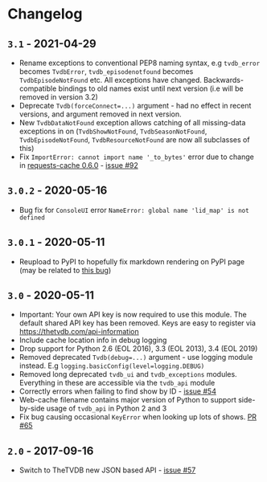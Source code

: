 # Changelog

## `3.1` - 2021-04-29

- Rename exceptions to conventional PEP8 naming syntax, e.g `tvdb_error` becomes `TvdbError`, `tvdb_episodenotfound` becomes `TvdbEpisodeNotFound` etc. All exceptions have changed. Backwards-compatible bindings to old names exist until next version (i.e will be removed in version 3.2)
- Deprecate `Tvdb(forceConnect=...)` argument - had no effect in recent versions, and argument removed in next version.
- New `TvdbDataNotFound` exception allows catching of all missing-data exceptions in on (`TvdbShowNotFound`, `TvdbSeasonNotFound`, `TvdbEpisodeNotFound`, `TvdbResourceNotFound` are now all subclasses of this)
- Fix `ImportError: cannot import name '_to_bytes'` error due to change in [requests-cache 0.6.0](https://github.com/reclosedev/requests-cache/blob/master/HISTORY.md#060-2021-04-09) - [issue #92](https://github.com/dbr/tvdb_api/issues/92)

## `3.0.2` - 2020-05-16

- Bug fix for `ConsoleUI` error `NameError: global name 'lid_map' is not defined`

## `3.0.1` - 2020-05-11

- Reupload to PyPI to hopefully fix markdown rendering on PyPI page (may be related to [this bug](https://github.com/pypa/warehouse/issues/3664))

## `3.0` - 2020-05-11

- Important: Your own API key is now required to use this module. The default shared API key has been removed.
  Keys are easy to register via https://thetvdb.com/api-information
- Include cache location info in debug logging
- Drop support for Python 2.6 (EOL 2016), 3.3 (EOL 2013), 3.4 (EOL 2019)
- Removed deprecated `Tvdb(debug=...)` argument - use logging module instead.
  E.g `logging.basicConfig(level=logging.DEBUG)`
- Removed long deprecated `tvdb_ui` and `tvdb_exceptions` modules.
  Everything in these are accessible via the `tvdb_api` module
- Correctly errors when failing to find show by ID -
  [issue #54](https://github.com/dbr/tvdb_api/issues/54)
- Web-cache filename contains major version of Python to support
  side-by-side usage of `tvdb_api` in Python 2 and 3
- Fix bug causing occasional `KeyError` when looking up lots of shows.
  [PR #65](https://github.com/dbr/tvdb_api/pull/65)


## `2.0` - 2017-09-16

- Switch to TheTVDB new JSON based API -
  [issue #57](https://github.com/dbr/tvdb_api/issues/57)
